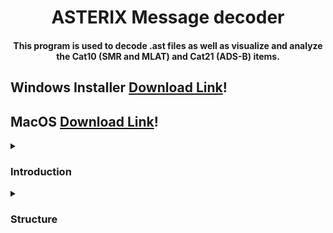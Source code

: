 <div align="center">
<h1 align="center">ASTERIX Message decoder</h1>
<h4 align="center">This program is used to decode .ast files as well as visualize and analyze the Cat10 (SMR and MLAT) and Cat21 (ADS-B) items.</h4>
</div>

<h2>Windows Installer <a href="https://drive.google.com/drive/folders/17WjaB2wWBFsYP7G5R81U3n9D2PKpx2aH?usp=sharing">Download Link</a>!</h2>
<h2>MacOS <a href= "https://drive.google.com/drive/folders/1dxzmNPiawd4wEeBNpgtVkrv9zHk-JHqx?usp=sharing">Download Link</a>!</h2>
</div>
<details>
  <summary><h3>Introduction</h3></summary>
  <p align="justify">The ASTERIX protocol is an ATM surveillance data binary messaging format used for exchanging information between surveillance and automation systems. It is designed to optimize data transmission with limited bandwidth while preserving all necessary information. The software decodes Cat 10 for SMR and MLAT (Surface Movement Radar and Multilateration) and Cat 21 for ADS-B (Automatic Dependent Surveillance-Broadcast). It enables the analysis of real traffic on the airport surface, including approximate positions, takeoffs, and ADS-B trajectories during surface operations and in-flight. SMR detects and locates targets in airport maneuvering and parking areas, while MLAT uses multiple receivers to triangulate the position of aircraft or ground vehicles. ADS-B relies on aircraft-supplied data, including flight identification, position, and other relevant parameters obtained from onboard systems. </p>
</details>

<details>
  <summary><h3>Structure</h3></summary>

  <h4>General Structure </h4>

<p align="justify">This application utilizes web technologies such as JavaScript (including TypeScript), HTML, and CSS. It is built on the Electron framework, which provides two main threads: Main and Renderer. These threads resemble a server-client relationship, where the Renderer acts as the web client and the Main thread serves as the server. Inter-process communication (IPC) facilitates communication between the two threads, functioning as a fast HTTP-based information exchange. The application offloads heavy calculations, such as file decoding, writing, and performance parameter calculations, to separate processes called Workers. The Main thread includes the main file (index.ts) responsible for launching the application and managing the Renderer thread. Additionally, various IPC-triggered functions are executed in response to events sent by the Renderer, such as opening a file or retrieving the first 10000 messages from a list.</p>


- loadFileIpc: open the file picker and load a file.

- block_slicer: slice a whole file Buffer into buffers containing individual messages.

- getMessagesIpcWorker: decodes the messages using a worker.

- getMessagesIpcSlices: sends 10000 decoded messages.

- writeKmlFile: Write a kml file in a separate Worker.

<p align="justify">Within the Renderer thread, the application is organized into files that describe the rendered objects and pages (with the .svelte extension) as well as scripts (with the .ts extension) that handle the logic for the Map and Simulation. The primary Svelte files include App.svelte, which defines the general structure and table component and map.svelte for the map view. On the script side, map.ts is responsible for initializing the map, graphicsLayer.ts manages the logic for 3D objects and layer management, groundLayer.ts handles ground markers and layer management, and areaLayer.ts defines ground areas. Additionally, Simulation.svelte is responsible for the simulation logic and rendering associated controls. Some of the workload is offloaded to Web Workers to ensure smoother operation and prevent blocking the main thread during computationally intensive tasks.</p>

  <h4>
Used software and libraries</h4>

The Web Application utilizes several libraries, including:

·ElectronJS: Enables the creation of cross-platform desktop applications using web technologies.
·Typescript: Adds type safety to JavaScript, enhancing the developer experience.
·Svelte.js: A frontend compiler that offers a reactive DOM and improved performance for building dynamic web applications.
·ArcGIS API for JavaScript: A lightweight and powerful library for embedding maps and visualizing data in web applications.
·Bootstrap 5: A CSS framework that provides a range of UI components, such as buttons, menus, and sliders.

In addition, other libraries used include Geolib for coordinate conversion and geometric operations, GeoJSON for quick conversion to KML, and Array-search for efficient searches.


<details>
  <summary><h3>How to</h3></summary>
  <h5>Installation</h5>
  <p>Download the <a href="https://drive.google.com/drive/folders/17WjaB2wWBFsYP7G5R81U3n9D2PKpx2aH?usp=sharing" >executable</a> for Windows</p>
  <h5>First steps</h5>
  <p align="justify">On the home page you can visualize some of the usage tips of the program and the team members.</p>
  <br/>
  <img src="https://github.com/nigati/Asterix-decoder/tree/main/assets/home.png" width = 50%>
  <p align="justify">To begin, one has to load a file using the Load File menu. Pressing the button will open a prompt to select a file. Files must have .ast extension</p>
    <br>
  <img src="https://github.com/nigati/Asterix-decoder/tree/main/assets/load.png" width = 50%>
<h5>Explore the table</h5>
  <p align="justify">The Web Application provides a range of information through the data items of the messages. Here are some of the capabilities it offers:</p>
  <br/>
  <img src="https://github.com/nigati/Asterix-decoder/tree/main/assets/table.png" width = 50%>
<p align="justify">
Filter by category, system: You can apply filters to view messages based on their category or system. This allows you to focus on specific subsets of data.
</p>
    <img src="https://github.com/nigati/Asterix-decoder/tree/main/assets/filter.png" width = 50%>

<p align="justify">
Access to detailed information: Some data items have additional information. You can click the button to expand a row and visualize extra information.
</p>
      <img src="https://github.com/nigati/Asterix-decoder/tree/main/assets/expand.png" width = 50%>

  <h5>Map and simulation</h5>
  <p align="justify">The simulation controls in the Web Application provide various functionalities:
      <img src="https://github.com/nigati/Asterix-decoder/tree/main/assets/map.png" width = 50%>

-Start, stop, and restart the simulation: Allows you to control the execution of the simulation.
-Move forwards and backwards: Enables navigation through different time points in the simulation.
-Change the speed of the simulation time: Adjusts the playback speed of the simulation.
-Click on airplane paths for information: By clicking on the path of an airplane, you can access the main information contained in its message at that particular moment.
These simulation controls give users the ability to interact with the application, customize their viewing experience, and access detailed information about individual airplanes. Additionally, the option to view the airplanes in 3D enhances the visual representation of the simulation.
</p>
<h3> Team members</h3>

- Daniel Carneros Mateu</li>
- Pablo Carreras Escudero</li>
- José Ramón Iniesta Expósito</li>
- Hatim Benallal Benallal</li>
- Nicolai Galici-Tiscenco</li>
</details>

